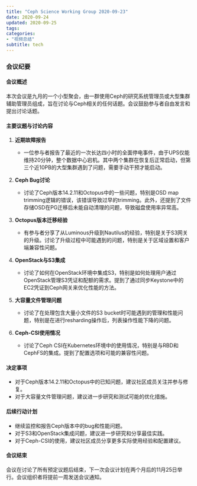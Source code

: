 ```yaml
---
title: "Ceph Science Working Group 2020-09-23"
date: 2020-09-24
updated: 2020-09-25
tags:
categories:
- "视频总结"
subtitle: tech
---
```



### 会议纪要

#### 会议概述
本次会议是九月的一个小型聚会，由一群使用Ceph的研究系统管理员或大型集群辅助管理员组成，旨在讨论与Ceph相关的任何话题。会议鼓励参与者自由发言和提出讨论话题。

#### 主要议题与讨论内容
1. **近期故障报告**
   - 一位参与者报告了最近的一次长达四小时的全面停电事件，由于UPS仅能维持20分钟，整个数据中心宕机。其中两个集群在恢复后正常启动，但第三个近10PB的大型集群遇到了问题，需要手动干预才能启动。

2. **Ceph Bug讨论**
   - 讨论了Ceph版本14.2.11和Octopus中的一些问题，特别是OSD map trimming逻辑的错误，该错误导致过早的trimming。此外，还提到了文件存储OSD在PG迁移后未能自动清理的问题，导致磁盘使用率异常高。

3. **Octopus版本迁移经验**
   - 有参与者分享了从Luminous升级到Nautilus的经验，特别是关于S3网关的升级。讨论了升级过程中可能遇到的问题，特别是关于区域设置和客户端兼容性问题。

4. **OpenStack与S3集成**
   - 讨论了如何在OpenStack环境中集成S3，特别是如何处理用户通过OpenStack管理S3凭证和配额的需求。提到了通过同步Keystone中的EC2凭证到Ceph网关来优化性能的方法。

5. **大容量文件管理问题**
   - 讨论了在处理包含大量小文件的S3 bucket时可能遇到的管理和性能问题，特别是在进行resharding操作后，列表操作性能下降的问题。

6. **Ceph-CSI使用情况**
   - 讨论了Ceph CSI在Kubernetes环境中的使用情况，特别是与RBD和CephFS的集成。提到了配置选项和可能的兼容性问题。

#### 决定事项
- 对于Ceph版本14.2.11和Octopus中的已知问题，建议社区成员关注并参与修复。
- 对于大容量文件管理问题，建议进一步研究和测试可能的优化措施。

#### 后续行动计划
- 继续监控和报告Ceph版本中的bug和性能问题。
- 对于S3和OpenStack集成问题，建议进一步研究和分享最佳实践。
- 对于Ceph-CSI的使用，建议社区成员分享更多实际使用经验和配置建议。

#### 会议结束
会议在讨论了所有预定议题后结束，下一次会议计划在两个月后的11月25日举行。会议组织者将提前一周发送会议通知。